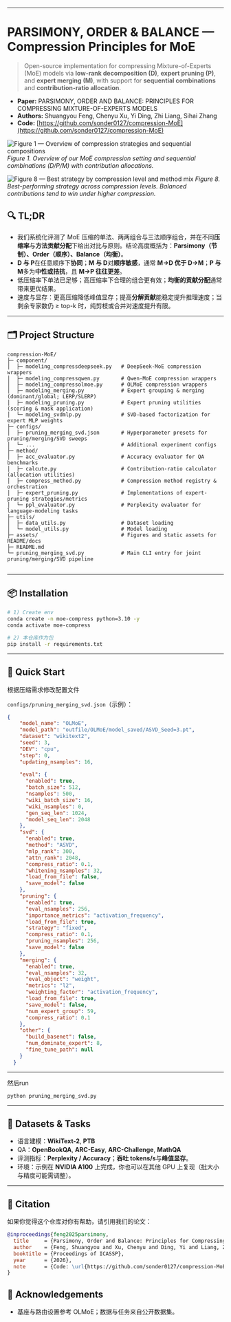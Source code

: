 
---

# PARSIMONY, ORDER & BALANCE — Compression Principles for MoE

> Open-source implementation for compressing Mixture-of-Experts (MoE) models via **low-rank decomposition (D)**, **expert pruning (P)**, and **expert merging (M)**, with support for **sequential combinations** and **contribution-ratio allocation**.

* **Paper:** PARSIMONY, ORDER AND BALANCE: PRINCIPLES FOR COMPRESSING MIXTURE-OF-EXPERTS MODELS
* **Authors:** Shuangyou Feng, Chenyu Xu, Yi Ding, Zhi Liang, Sihai Zhang
* **Code:** [https://github.com/sonder0127/compression-MoE](https://github.com/sonder0127/compression-MoE)

<!-- ===== Figures at the beginning ===== -->
![Figure 1 — Overview of compression strategies and sequential compositions](assets/Methodlogy.png)
*Figure 1. Overview of our MoE compression setting and sequential combinations (D/P/M) with contribution allocations.*

![Figure 8 — Best strategy by compression level and method mix](assets/Conclusion_heatmap.png)
*Figure 8. Best-performing strategy across compression levels. Balanced contributions tend to win under higher compression.*

## 🔍 TL;DR

* 我们系统化评测了 MoE 压缩的单法、两两组合与三法顺序组合，并在不同**压缩率**与**方法贡献分配**下给出对比与原则。结论高度概括为：**Parsimony（节制）、Order（顺序）、Balance（均衡）**。
* **D 与 P**在任意顺序下**协同**；**M 与 D**对**顺序敏感**，通常 **M→D 优于 D→M**；**P 与 M**多为**中性或拮抗**，且 **M→P 往往更差**。
* 低压缩率下单法已足够；高压缩率下合理的组合更有效；**均衡的贡献分配**通常带来更优结果。
* 速度与显存：更高压缩降低峰值显存；提高**分解贡献**能稳定提升推理速度；当剩余专家数仍 ≥ top-k 时，纯剪枝或合并对速度提升有限。

---

## 🗂️ Project Structure

```
compression-MoE/
├─ component/
│  ├─ modeling_compressdeepseek.py   # DeepSeek-MoE compression wrappers
│  ├─ modeling_compressqwen.py       # Qwen-MoE compression wrappers
│  ├─ modeling_compressolmoe.py      # OLMoE compression wrappers
│  ├─ modeling_merging.py            # Expert grouping & merging (dominant/global; LERP/SLERP)
│  ├─ modeling_pruning.py            # Expert pruning utilities (scoring & mask application)
│  └─ modeling_svdmlp.py             # SVD-based factorization for expert MLP weights
├─ configs/
│  ├─ pruning_merging_svd.json       # Hyperparameter presets for pruning/merging/SVD sweeps
│  └─ ...                            # Additional experiment configs
├─ method/
│  ├─ acc_evaluator.py               # Accuracy evaluator for QA benchmarks
│  ├─ calcute.py                     # Contribution-ratio calculator (allocation utilities)
│  ├─ compress_method.py             # Compression method registry & orchestration
│  ├─ expert_pruning.py              # Implementations of expert-pruning strategies/metrics
│  └─ ppl_evaluator.py               # Perplexity evaluator for language-modeling tasks
├─ utils/
│  ├─ data_utils.py                  # Dataset loading
│  └─ model_utils.py                 # Model loading
├─ assets/                           # Figures and static assets for README/docs
├─ README.md
└─ pruning_merging_svd.py            # Main CLI entry for joint pruning/merging/SVD pipeline


```

---

## 📦 Installation

```bash
# 1) Create env
conda create -n moe-compress python=3.10 -y
conda activate moe-compress

# 2) 本仓库作为包
pip install -r requirements.txt
```

---

## 🚀 Quick Start
根据压缩需求修改配置文件

`configs/pruning_merging_svd.json`（示例）：

```json
{
    "model_name": "OLMoE",
    "model_path": "outfile/OLMoE/model_saved/ASVD_Seed=3.pt",
    "dataset": "wikitext2",
    "seed": 3,
    "DEV": "cpu",
    "step": 0,
    "updating_nsamples": 16,
  
    "eval": {
      "enabled": true,
      "batch_size": 512,
      "nsamples": 500,
      "wiki_batch_size": 16,
      "wiki_nsamples": 0,
      "gen_seq_len": 1024,
      "model_seq_len": 2048
    },
    "svd": {
      "enabled": true,
      "method": "ASVD",
      "mlp_rank": 300,
      "attn_rank": 2048,
      "compress_ratio": 0.1,
      "whitening_nsamples": 32,
      "load_from_file": false,
      "save_model": false
    },
    "pruning": {
      "enabled": true,
      "eval_nsamples": 256,
      "importance_metrics": "activation_frequency",
      "load_from_file": true,
      "strategy": "fixed",
      "compress_ratio": 0.1,
      "pruning_nsamples": 256,
      "save_model": false
    },
    "merging": {
      "enabled": true,
      "eval_nsamples": 32,
      "eval_object": "weight",
      "metrics": "l2",
      "weighting_factor": "activation_frequency",
      "load_from_file": true,
      "save_model": false,
      "num_expert_group": 59,
      "compress_ratio": 0.1
    },
    "other": {
      "build_basenet": false,
      "num_dominate_expert": 8,
      "fine_tune_path": null
    }
  }
```

---

然后run
```bash
python pruning_merging_svd.py
```

---

## 🧪 Datasets & Tasks

* 语言建模：**WikiText-2**, **PTB**
* QA：**OpenBookQA**, **ARC-Easy**, **ARC-Challenge**, **MathQA**
* 评测指标：**Perplexity / Accuracy**；**吞吐 tokens/s**与**峰值显存**。
* 环境：示例在 **NVIDIA A100** 上完成，你也可以在其他 GPU 上复现（批大小与精度可能需调整）。

---

## 📜 Citation

如果你觉得这个仓库对你有帮助，请引用我们的论文：

```bibtex
@inproceedings{feng2025parsimony,
  title     = {Parsimony, Order and Balance: Principles for Compressing Mixture-of-Experts Models},
  author    = {Feng, Shuangyou and Xu, Chenyu and Ding, Yi and Liang, Zhi and Zhang, Sihai},
  booktitle = {Proceedings of ICASSP},
  year      = {2026},
  note      = {Code: \url{https://github.com/sonder0127/compression-MoE}}
}
```

## 🙏 Acknowledgements

* 基座与路由设置参考 OLMoE；数据与任务来自公开数据集。
